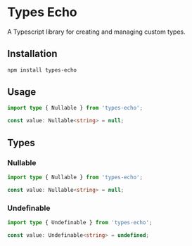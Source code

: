 # Types Echo

A Typescript library for creating and managing custom types.

## Installation

```bash
npm install types-echo
````

## Usage

```typescript
import type { Nullable } from 'types-echo';

const value: Nullable<string> = null;
```

## Types

### Nullable

```typescript
import type { Nullable } from 'types-echo';

const value: Nullable<string> = null;
```

### Undefinable

```typescript
import type { Undefinable } from 'types-echo';

const value: Undefinable<string> = undefined;
```
